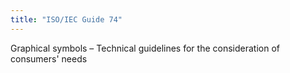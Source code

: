 ```yaml
---
title: "ISO/IEC Guide 74"
---
```


Graphical symbols – Technical guidelines for the consideration of consumers' needs

